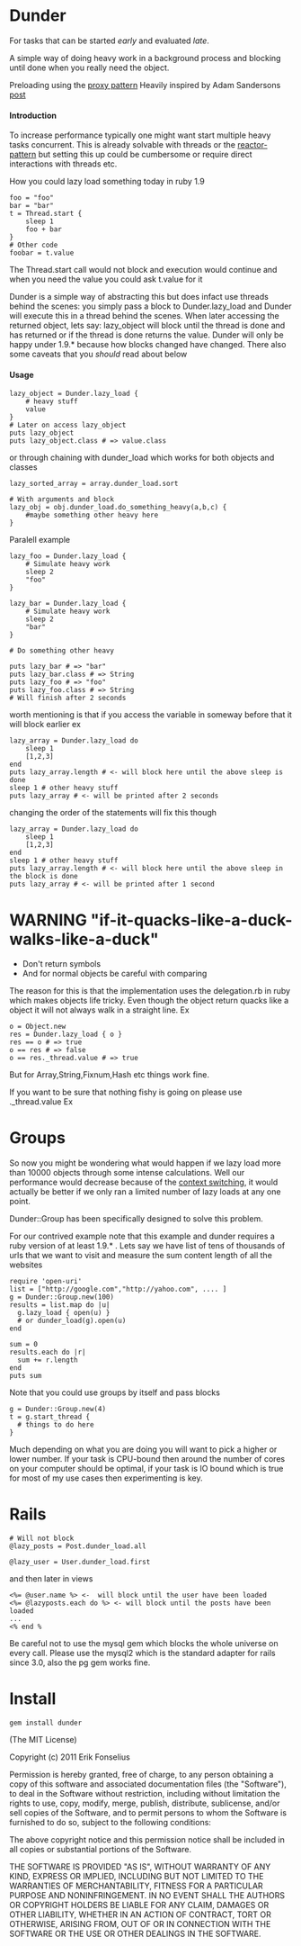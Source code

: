 Dunder
=========================
For tasks that can be started _early_ and evaluated _late_.

A simple way of doing heavy work in a background process and blocking until done when you really need the object.

Preloading using the [proxy pattern](http://sourcemaking.com/design_patterns/proxy)
Heavily inspired by Adam Sandersons [post](http://endofline.wordpress.com/2011/01/18/ruby-standard-library-delegator/)

#### Introduction
To increase performance typically one might want start multiple heavy tasks concurrent.
This is already solvable with threads or the [reactor-pattern](http://rubyeventmachine.com/) but setting this up could be cumbersome or require direct interactions with threads etc.

How you could lazy load something today in ruby 1.9

	foo = "foo"
	bar = "bar"
	t = Thread.start {
		sleep 1
		foo + bar
	}
	# Other code
	foobar = t.value
	
The Thread.start call would not block and execution would continue and when you need the value you could ask t.value for it

Dunder is a simple way of abstracting this but does infact use threads behind the scenes:
you simply pass a block to Dunder.lazy_load and Dunder will execute this in a thread behind the scenes.
When later accessing the returned object, lets say: lazy_object will block until the thread is done and has returned or if the thread is done returns the value. Dunder will only be happy under 1.9.* because how blocks changed have changed. There also some caveats that you _should_ read about below

#### Usage

	lazy_object = Dunder.lazy_load {
		# heavy stuff
		value
	}
	# Later on access lazy_object
	puts lazy_object
	puts lazy_object.class # => value.class
	
or through chaining with dunder_load which works for both objects and classes
	
	lazy_sorted_array = array.dunder_load.sort
	
	# With arguments and block
	lazy_obj = obj.dunder_load.do_something_heavy(a,b,c) {
		#maybe something other heavy here
	}
	
Paralell example
	
	lazy_foo = Dunder.lazy_load {
		# Simulate heavy work
		sleep 2
		"foo" 
	}
	
	lazy_bar = Dunder.lazy_load {
		# Simulate heavy work
		sleep 2
		"bar" 
	}
	
	# Do something other heavy

	puts lazy_bar # => "bar"
	puts lazy_bar.class # => String
	puts lazy_foo # => "foo"
	puts lazy_foo.class # => String
	# Will finish after 2 seconds

worth mentioning is that if you access the variable in someway before that it will block earlier
ex

	lazy_array = Dunder.lazy_load do
		sleep 1
		[1,2,3]
	end
	puts lazy_array.length # <- will block here until the above sleep is done
	sleep 1 # other heavy stuff
	puts lazy_array # <- will be printed after 2 seconds
	
changing the order of the statements will fix this though

	lazy_array = Dunder.lazy_load do
		sleep 1
		[1,2,3]
	end
	sleep 1 # other heavy stuff
	puts lazy_array.length # <- will block here until the above sleep in the block is done
	puts lazy_array # <- will be printed after 1 second
	
WARNING "if-it-quacks-like-a-duck-walks-like-a-duck"
====================
* Don't return symbols
* And for normal objects be careful with comparing

The reason for this is that the implementation uses the delegation.rb in ruby which makes objects life tricky. Even though the object return quacks like a object it will not always walk in a straight line.
Ex

	o = Object.new
	res = Dunder.lazy_load { o }
	res == o # => true
	o == res # => false 
	o == res._thread.value # => true

But for Array,String,Fixnum,Hash etc things work fine.

If you want to be sure that nothing fishy is going on please use ._thread.value
Ex

Groups
====================
So now you might be wondering what would happen if we lazy load more than 10000 objects through some intense calculations. Well our performance would decrease because of the [context switching](http://en.wikipedia.org/wiki/Context_switch), it would actually be better if we only ran a limited number of lazy loads at any one point. 

Dunder::Group has been specifically designed to solve this problem.

For our contrived example note that this example and dunder requires a ruby version of at least 1.9.* . Lets say we have list of tens of thousands of urls that we want to visit and measure the sum content length of all the websites

	require 'open-uri'
	list = ["http://google.com","http://yahoo.com", .... ]
	g = Dunder::Group.new(100)
	results = list.map do |u|
	  g.lazy_load { open(u) } 
	  # or dunder_load(g).open(u)
	end
	
	sum = 0
	results.each do |r|
	  sum += r.length
	end
	puts sum

Note that you could use groups by itself and pass blocks 

	g = Dunder::Group.new(4)
	t = g.start_thread {
	  # things to do here
	}

Much depending on what you are doing you will want to pick a higher or lower number. If your task is CPU-bound then around the number of cores on your computer should be optimal, if your task is IO bound which is true for most of my use cases then experimenting is key.

Rails
====================

	# Will not block
	@lazy_posts = Post.dunder_load.all
	
	@lazy_user = User.dunder_load.first
	
and then later in views

	<%= @user.name %> <-  will block until the user have been loaded
	<%= @lazyposts.each do %> <- will block until the posts have been loaded
	...
	<% end %
Be careful not to use the mysql gem which blocks the whole universe on every call. Please use the mysql2 which is the standard adapter for rails since 3.0,
also the pg gem works fine.
	
Install
=======
    gem install dunder


(The MIT License)

Copyright (c) 2011 Erik Fonselius

Permission is hereby granted, free of charge, to any person obtaining
a copy of this software and associated documentation files (the
"Software"), to deal in the Software without restriction, including
without limitation the rights to use, copy, modify, merge, publish,
distribute, sublicense, and/or sell copies of the Software, and to
permit persons to whom the Software is furnished to do so, subject to
the following conditions:

The above copyright notice and this permission notice shall be
included in all copies or substantial portions of the Software.

THE SOFTWARE IS PROVIDED "AS IS", WITHOUT WARRANTY OF ANY KIND,
EXPRESS OR IMPLIED, INCLUDING BUT NOT LIMITED TO THE WARRANTIES OF
MERCHANTABILITY, FITNESS FOR A PARTICULAR PURPOSE AND NONINFRINGEMENT.
IN NO EVENT SHALL THE AUTHORS OR COPYRIGHT HOLDERS BE LIABLE FOR ANY
CLAIM, DAMAGES OR OTHER LIABILITY, WHETHER IN AN ACTION OF CONTRACT,
TORT OR OTHERWISE, ARISING FROM, OUT OF OR IN CONNECTION WITH THE
SOFTWARE OR THE USE OR OTHER DEALINGS IN THE SOFTWARE.